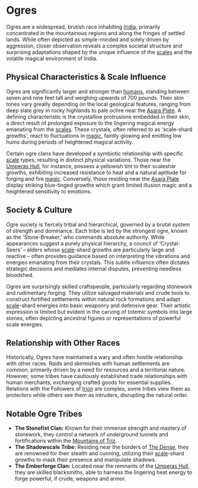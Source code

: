 # Ogres

Ogres are a widespread, brutish race inhabiting [Iridia](/geography/world/iridia.md), primarily concentrated in the mountainous regions and along the fringes of settled lands. While often depicted as simple-minded and solely driven by aggression, closer observation reveals a complex societal structure and surprising adaptations shaped by the unique influence of the [scales](/geography/landmark/scale.md) and the volatile magical environment of Iridia.

## Physical Characteristics & Scale Influence

Ogres are significantly larger and stronger than [humans](/raw/20250501/human/humans.md), standing between seven and nine feet tall and weighing upwards of 700 pounds. Their skin tones vary greatly depending on the local geological features, ranging from deep slate grey in rocky highlands to pale ochre near the [Asara Plate](/geography/scale/asara-plate.md). A defining characteristic is the crystalline protrusions embedded in their skin, a direct result of prolonged exposure to the lingering magical energy emanating from the [scales](/geography/landmark/scale.md). These crystals, often referred to as 'scale-shard growths', react to fluctuations in [magic](/structure/mechanic/magic.md), faintly glowing and emitting low hums during periods of heightened magical activity. 

Certain ogre clans have developed a symbiotic relationship with specific [scale](/geography/landmark/scale.md) types, resulting in distinct physical variations. Those near the [Umperas Hull](/geography/scale/umperas-hull.md), for instance, possess a yellowish tint to their scaleshar growths, exhibiting increased resistance to heat and a natural aptitude for forging and fire [magic](/structure/mechanic/magic.md).  Conversely, those residing near the [Asara Plate](/geography/scale/asara-plate.md) display striking blue-tinged growths which grant limited illusion magic and a heightened sensitivity to emotions.

## Society & Culture

Ogre society is fiercely tribal and hierarchical, governed by a brutal system of strength and dominance. Each tribe is led by the strongest ogre, known as the 'Stone-Breaker,' who commands absolute authority.  While appearances suggest a purely physical hierarchy, a council of ‘Crystal-Seers’ – elders whose [scale](/geography/landmark/scale.md)-shard growths are particularly large and reactive – often provides guidance based on interpreting the vibrations and energies emanating from their crystals. This subtle influence often dictates strategic decisions and mediates internal disputes, preventing needless bloodshed.

Ogres are surprisingly skilled craftspeople, particularly regarding stonework and rudimentary forging. They utilize salvaged materials and crude tools to construct fortified settlements within natural rock formations and adapt [scale](/geography/landmark/scale.md)-shard energies into basic weaponry and defensive gear. Their artistic expression is limited but evident in the carving of totemic symbols into large stones, often depicting ancestral figures or representations of powerful scale energies.

## Relationship with Other Races

Historically, Ogres have maintained a wary and often hostile relationship with other races. Raids and skirmishes with human settlements are common, primarily driven by a need for resources and a territorial nature. However, some tribes have cautiously established trade relationships with human merchants, exchanging crafted goods for essential supplies.  Relations with the Followers of [Irion](/being/deity/irion.md) are complex, some tribes view them as protectors while others see them as intruders, disrupting the natural order.

## Notable Ogre Tribes

*   **The Stonefist Clan:** Known for their immense strength and mastery of stonework, they control a network of underground tunnels and fortifications within the [Mountains of Triz](/geography/region/mountains-of-triz.md).
*   **The Shadowscale Tribe:** Residing near the borders of [The Dense](/geography/realm/the-dense.md), they are renowned for their stealth and cunning, utilizing their [scale](/geography/landmark/scale.md)-shard growths to mask their presence and manipulate shadows.
*   **The Emberforge Clan:** Located near the remnants of the [Umperas Hull](/geography/scale/umperas-hull.md), they are skilled blacksmiths, able to harness the lingering heat energy to forge powerful, if crude, weapons and armor.
